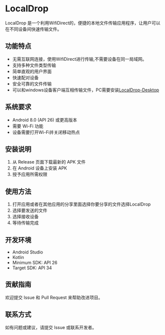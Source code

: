 # LocalDrop

LocalDrop 是一个利用WifiDirect的，便捷的本地文件传输应用程序，让用户可以在不同设备间快速传输文件。

## 功能特点

- 无需互联网连接，使用WifiDirect进行传输,不需要设备在同一局域网。
- 支持多种文件类型传输
- 简单直观的用户界面
- 快速配对设备
- 安全可靠的文件传输
- 可以和windows设备客户端互相传输文件，PC需要安装[LocalDrop-Desktop](https://github.com/JKWTCN/LocalDrop-Desktop)

## 系统要求

- Android 8.0 (API 26) 或更高版本
- 需要 Wi-Fi 功能
- 设备需要打开Wi-Fi并关闭移动热点

## 安装说明

1. 从 Release 页面下载最新的 APK 文件
2. 在 Android 设备上安装 APK
3. 授予应用所需权限

## 使用方法

1. 打开应用或者在其他应用的分享里面选择你要分享的文件选择LocalDrop
2. 选择要发送的文件
3. 选择接收设备
4. 等待传输完成

## 开发环境

- Android Studio
- Kotlin
- Minimum SDK: API 26
- Target SDK: API 34

## 贡献指南

欢迎提交 Issue 和 Pull Request 来帮助改进项目。

## 联系方式

如有问题或建议，请提交 Issue 或联系开发者。
